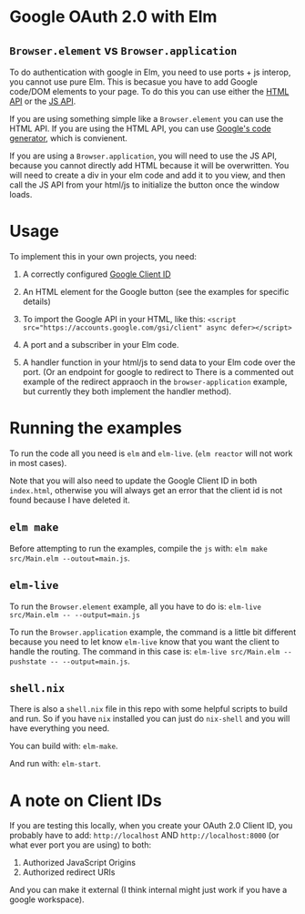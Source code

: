 # Google OAuth 2.0 with Elm


## `Browser.element` vs `Browser.application`

To do authentication with google in Elm, you need to use ports + js interop, you cannot use pure Elm. This is becasue you have to add Google code/DOM elements to your page. To do this you can use either the [HTML API](https://developers.google.com/identity/gsi/web/reference/html-reference) or the [JS API](https://developers.google.com/identity/gsi/web/reference/js-reference).

If you are using something simple like a `Browser.element` you can use the HTML API. 
If you are using the HTML API, you can use [Google's code generator](https://developers.google.com/identity/gsi/web/tools/configurator), which is convienent.

If you are using a `Browser.application`, you will need to use the JS API, because you cannot directly add HTML because it will be overwritten. You will need to create a div in your elm code and add it to you view, and then call the JS API from your html/js to initialize the button once the window loads.


# Usage

To implement this in your own projects, you need:

1. A correctly configured [Google Client ID](https://support.google.com/cloud/answer/6158849)

2. An HTML element for the Google button (see the examples for specific details)

3. To import the Google API in your HTML, like this: `<script src="https://accounts.google.com/gsi/client" async defer></script>`

4. A port and a subscriber in your Elm code.

5. A handler function in your html/js to send data to your Elm code over the port. (Or an endpoint for google to redirect to
There is a commented out example of the redirect appraoch in the `browser-application` example, but currently they both implement the handler method).


# Running the examples

To run the code all you need is `elm` and `elm-live`. (`elm reactor` will not work in most cases).

Note that you will also need to update the Google Client ID in both `index.html`, otherwise you will always get an error that the client id is not found because I have deleted it.

## `elm make`
Before attempting to run the examples, compile the `js` with: `elm make src/Main.elm --outout=main.js`.

## `elm-live`
To run the `Browser.element` example, all you have to do is: `elm-live src/Main.elm -- --output=main.js`

To run the `Browser.application` example, the command is a little bit different because you need to let know `elm-live` know that you want the client to handle the routing. The command in this case is: `elm-live src/Main.elm --pushstate -- --output=main.js`.

## `shell.nix`
There is also a `shell.nix` file in this repo with some helpful scripts to build and run. So if you have `nix` installed you can just do `nix-shell` and you will have everything you need. 

You can build with: `elm-make`.

And run with: `elm-start`.

# A note on Client IDs

If you are testing this locally, when you create your OAuth 2.0 Client ID, you probably have to add:
`http://localhost` AND `http://localhost:8000`
(or what ever port you are using) to both:

1. Authorized JavaScript Origins
2. Authorized redirect URIs

And you can make it external (I think internal might just work if you have a google workspace). 

